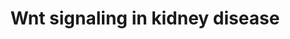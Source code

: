 ---
annotations:
- type: Disease Ontology
  value: kidney disease
- type: Pathway Ontology
  value: signaling pathway
- type: Pathway Ontology
  value: Wnt signaling pathway
- type: Pathway Ontology
  value: '"Wnt signaling'
authors:
- Mkutmon
- Khanspers
- MaintBot
- Eweitz
description: This pathway is modeled after Figure 5 of the article "Glomerulocystic
  kidney disease" (Bissler, et al. 2010). The gene product Wnt signals two different
  paths titled canonical and non-canonical. The non-canonical path is mediated by
  the membrane bound protein Disheveled (Dvl) which then controls the planar cell
  Polarity. The canonical path on the other hand is mediated by the cytoplasmic protein
  Disheveled (Dvl) and then is effected through b-catenin transcription. The complex
  of Nphp2 and Nphp3 seem to help facilitate the process by controlling the Wnt signaling.  Bergmann,
  et al. (2008) showed that Nphp3 deficiency in Xenopus resulted to planar cell polarity
  defects.  Proteins on this pathway have targeted assays available via the [https://assays.cancer.gov/available_assays?wp_id=WP4150
  CPTAC Assay Portal].
last-edited: 2021-05-09
organisms:
- Homo sapiens
redirect_from:
- /index.php/Pathway:WP4150
- /instance/WP4150
schema-jsonld:
- '@context': https://schema.org/
  '@id': https://wikipathways.github.io/pathways/WP4150.html
  '@type': Dataset
  creator:
    '@type': Organization
    name: WikiPathways
  description: This pathway is modeled after Figure 5 of the article "Glomerulocystic
    kidney disease" (Bissler, et al. 2010). The gene product Wnt signals two different
    paths titled canonical and non-canonical. The non-canonical path is mediated by
    the membrane bound protein Disheveled (Dvl) which then controls the planar cell
    Polarity. The canonical path on the other hand is mediated by the cytoplasmic
    protein Disheveled (Dvl) and then is effected through b-catenin transcription.
    The complex of Nphp2 and Nphp3 seem to help facilitate the process by controlling
    the Wnt signaling.  Bergmann, et al. (2008) showed that Nphp3 deficiency in Xenopus
    resulted to planar cell polarity defects.  Proteins on this pathway have targeted
    assays available via the [https://assays.cancer.gov/available_assays?wp_id=WP4150
    CPTAC Assay Portal].
  keywords:
  - WNT10B
  - DVL2
  - RHOA
  - Calcium
  - FZD7
  - WNT5A
  - CTNNB1
  - WNT7A
  - WNT10A
  - FZD4
  - FZD2
  - FZD6
  - DVL1
  - WNT3A
  - WNT9B
  - INVS
  - WNT11
  - FZD3
  - DVL3
  - WNT1
  - LRP6
  - WNT6
  - WNT3
  - WNT7B
  - WNT16
  - NPHP3-ACAD11
  - FZD1
  - WNT5B
  - FZD8
  - FZD9
  - MAPK10
  - MAPK9
  - LRP5
  - WNT2
  - MAPK8
  - FZD5
  - WNT2B
  - WNT4
  license: CC0
  name: Wnt signaling in kidney disease
seo: CreativeWork
title: Wnt signaling in kidney disease
wpid: WP4150
---
